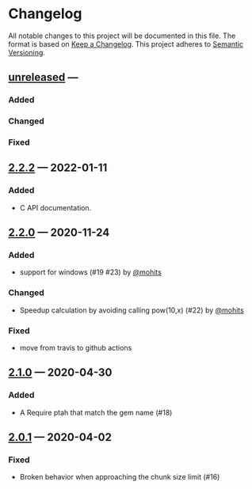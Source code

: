 
# Changelog

All notable changes to this project will be documented in this file.
The format is based on [Keep a Changelog](http://keepachangelog.com/).
This project adheres to [Semantic Versioning](http://semver.org/).

## [unreleased] —

### Added

### Changed

### Fixed

## [2.2.2] — 2022-01-11

### Added

- C API documentation.

## [2.2.0] — 2020-11-24

### Added

- support for windows (#19 #23) by [@mohits]

### Changed

- Speedup calculation by avoiding calling pow(10,x) (#22) by [@mohits]

### Fixed

- move from travis to github actions

[@mohits]: https://github.com/mohits

## [2.1.0] — 2020-04-30

### Added

- A Require ptah that match the gem name (#18)

## [2.0.1] — 2020-04-02

### Fixed

- Broken behavior when approaching the chunk size limit (#16)


[unreleased]: https://github.com/klaxit/fast-polylines/compare/v2.2.2...HEAD
[2.2.2]: https://github.com/klaxit/fast-polylines/compare/v2.2.0...v2.2.2
[2.2.0]: https://github.com/klaxit/fast-polylines/compare/v2.1.0...v2.2.0
[2.1.0]: https://github.com/klaxit/fast-polylines/compare/v2.0.1...v2.1.0
[2.0.1]: https://github.com/klaxit/fast-polylines/compare/v2.0.0...v2.0.1
